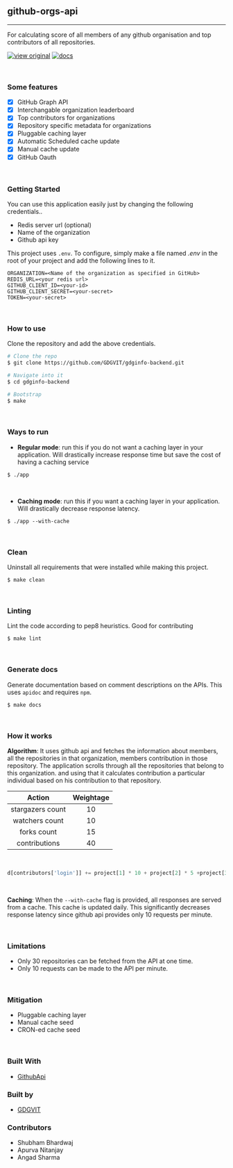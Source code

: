 ## github-orgs-api
---

For calculating score of all members of any github organisation and top contributors of all repositories.

[![view original](https://img.shields.io/badge/upstream-view%20source%20repo-orange.svg)](https://github.com/GDGVIT/gdginfo-backend.git) [![docs](https://img.shields.io/badge/docs-view%20API%20documentation-brightgreen.svg)](https://l04db4l4nc3r.github.io/github-orgs-api/)

<br/>

### Some features

- [X] GitHub Graph API
- [X] Interchangable organization leaderboard
- [X] Top contributors for organizations
- [X] Repository specific metadata for organizations
- [X] Pluggable caching layer 
- [X] Automatic Scheduled cache update
- [X] Manual cache update
- [X] GitHub Oauth

<br/>

### Getting Started

You can use this application easily just by changing the following credentials..

* Redis server url (optional)
* Name of the organization
* Github api key

This project uses `.env`. To configure, simply make a file named *.env* in the root of your project and add the following lines to it.

```
ORGANIZATION=<Name of the organization as specified in GitHub>
REDIS_URL=<your redis url>
GITHUB_CLIENT_ID=<your-id>
GITHUB_CLIENT_SECRET=<your-secret>
TOKEN=<your-secret>
```

<br/>

### How to use

Clone the repository and add the above credentials.

```bash
# Clone the repo
$ git clone https://github.com/GDGVIT/gdginfo-backend.git

# Navigate into it
$ cd gdginfo-backend

# Bootstrap
$ make
```

<br/>

### Ways to run

*	**Regular mode**: run this if you do not want a caching layer in your application. Will drastically increase response time but save the cost of having a caching service

```
$ ./app
```

<br/>

* **Caching mode**: run this if you want a caching layer in your application. Will drastically decrease response latency.

```
$ ./app --with-cache
```
<br/>

### Clean
Uninstall all requirements that were installed while making this project. 
```
$ make clean
```

<br/>

### Linting
Lint the code according to pep8 heuristics. Good for contributing
```
$ make lint
```

<br/>

### Generate docs
Generate documentation based on comment descriptions on the APIs. This uses `apidoc` and requires `npm`.
```
$ make docs
```
<br/>

### How it works

**Algorithm**: It uses github api and fetches the information about members, all the repositories in that organization, 
members contribution in those repository.
The application scrolls through all the repositories that belong to this organization.
and using that it calculates contribution a particular individual based on his contribution to that repository.


| Action | Weightage |
|:------:|:---------:|
| stargazers count | 10 |
| watchers count | 10 |
| forks count | 15 |
| contributions | 40 |

<br/>

```python
d[contributors['login']] += project[1] * 10 + project[2] * 5 +project[3] * 15 + contributors['contributions'] * 40
```
<br/>

**Caching**: When the `--with-cache` flag is provided, all responses are served from a cache. This cache is updated daily. This significantly decreases response latency since github api provides only 10 requests per minute. 


<br/>

### Limitations

* Only 30 repositories can be fetched from the API at one time.
* Only 10 requests can be made to the API per minute.

<br/>

### Mitigation

* Pluggable caching layer
* Manual cache seed
* CRON-ed cache seed

<br/>

### Built With

* [GithubApi](https://developer.github.com/v3/) 

### Built by
* [GDGVIT](https://www.gdgvitvellore.com)

### Contributors

* Shubham Bhardwaj
* Apurva Nitanjay
* Angad Sharma

